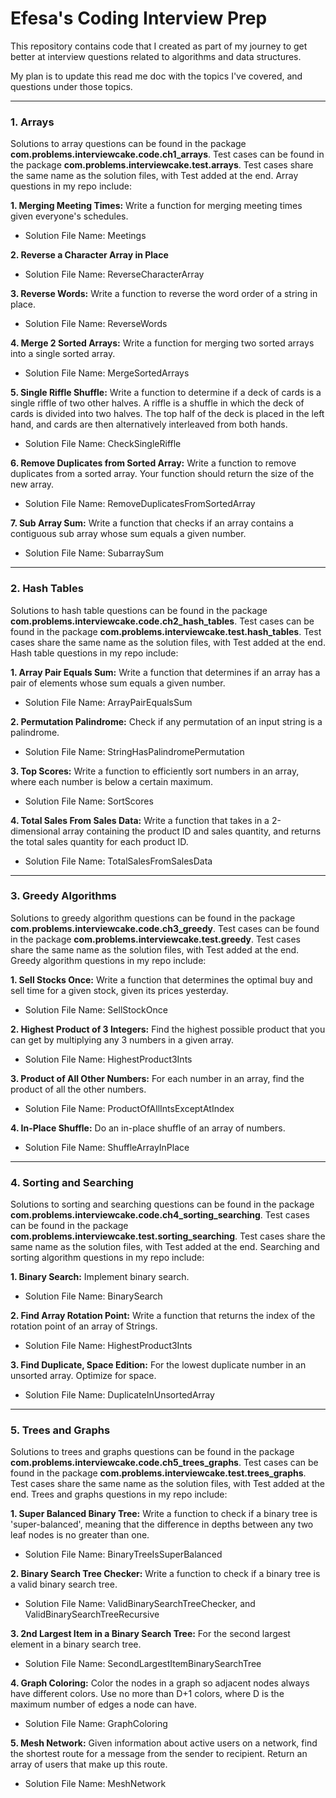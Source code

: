# Efesa's Coding Interview Prep
This repository contains code that I created as part of my journey to get better at interview questions related to algorithms and data structures.

My plan is to update this read me doc with the topics I've covered, and questions under those topics. 

----------------------------
### 1. Arrays
Solutions to array questions can be found in the package **com.problems.interviewcake.code.ch1_arrays**. Test cases can be found in the package **com.problems.interviewcake.test.arrays**. Test cases share the same name as the solution files, with Test added at the end. Array questions in my repo include:

**1\. Merging Meeting Times:** Write a function for merging meeting times given everyone's schedules.

- Solution File Name: Meetings

**2\. Reverse a Character Array in Place** 

- Solution File Name: ReverseCharacterArray

**3\. Reverse Words:** Write a function to reverse the word order of a string in place.

- Solution File Name: ReverseWords

**4\. Merge 2 Sorted Arrays:** Write a function for merging two sorted arrays into a single sorted array.

- Solution File Name: MergeSortedArrays

**5\. Single Riffle Shuffle:** Write a function to determine if a deck of cards is a single riffle of two other halves. A riffle is a shuffle in which the deck of cards is divided into two halves. The top half of the deck is placed in the left hand, and cards are then alternatively interleaved from both hands. 

- Solution File Name: CheckSingleRiffle

**6\. Remove Duplicates from Sorted Array:** Write a function to remove duplicates from a sorted array. Your function should return the size of the new array.

- Solution File Name: RemoveDuplicatesFromSortedArray

**7\. Sub Array Sum:** Write a function that checks if an array contains a contiguous sub array whose sum equals a given number.

- Solution File Name: SubarraySum

----------------------------
### 2. Hash Tables
Solutions to hash table questions can be found in the package **com.problems.interviewcake.code.ch2_hash_tables**. Test cases can be found in the package **com.problems.interviewcake.test.hash_tables**. Test cases share the same name as the solution files, with Test added at the end. Hash table questions in my repo include:

**1\. Array Pair Equals Sum:** Write a function that determines if an array has a pair of elements whose sum equals a given number.

- Solution File Name: ArrayPairEqualsSum

**2\. Permutation Palindrome:** Check if any permutation of an input string is a palindrome. 

- Solution File Name: StringHasPalindromePermutation

**3\. Top Scores:** Write a function to efficiently sort numbers in an array, where each number is below a certain maximum.

- Solution File Name: SortScores

**4\. Total Sales From Sales Data:** Write a function that takes in a 2-dimensional array containing the product ID and sales quantity, and returns the total sales quantity for each product ID.

- Solution File Name: TotalSalesFromSalesData

----------------------------
### 3. Greedy Algorithms
Solutions to greedy algorithm questions can be found in the package **com.problems.interviewcake.code.ch3_greedy**. Test cases can be found in the package **com.problems.interviewcake.test.greedy**. Test cases share the same name as the solution files, with Test added at the end. Greedy algorithm questions in my repo include:

**1\. Sell Stocks Once:** Write a function that determines the optimal buy and sell time for a given stock, given its prices yesterday.

- Solution File Name: SellStockOnce

**2\. Highest Product of 3 Integers:** Find the highest possible product that you can get by multiplying any 3 numbers in a given array.

- Solution File Name: HighestProduct3Ints

**3\. Product of All Other Numbers:** For each number in an array, find the product of all the other numbers.

- Solution File Name: ProductOfAllIntsExceptAtIndex

**4\. In-Place Shuffle:** Do an in-place shuffle of an array of numbers.

- Solution File Name: ShuffleArrayInPlace

----------------------------
### 4. Sorting and Searching
Solutions to sorting and searching questions can be found in the package **com.problems.interviewcake.code.ch4_sorting_searching**. Test cases can be found in the package **com.problems.interviewcake.test.sorting_searching**. Test cases share the same name as the solution files, with Test added at the end. Searching and sorting algorithm questions in my repo include:

**1\. Binary Search:** Implement binary search.

- Solution File Name: BinarySearch

**2\. Find Array Rotation Point:** Write a function that returns the index of the rotation point of an array of Strings.

- Solution File Name: HighestProduct3Ints

**3\. Find Duplicate, Space Edition:** For the lowest duplicate number in an unsorted array. Optimize for space.

- Solution File Name: DuplicateInUnsortedArray

----------------------------
### 5. Trees and Graphs
Solutions to trees and graphs questions can be found in the package **com.problems.interviewcake.code.ch5_trees_graphs**. Test cases can be found in the package **com.problems.interviewcake.test.trees_graphs**. Test cases share the same name as the solution files, with Test added at the end. Trees and graphs questions in my repo include:

**1\. Super Balanced Binary Tree:** Write a function to check if a binary tree is 'super-balanced', meaning that the difference in depths between any two leaf nodes is no greater than one.

- Solution File Name: BinaryTreeIsSuperBalanced

**2\. Binary Search Tree Checker:** Write a function to check if a binary tree is a valid binary search tree.

- Solution File Name: ValidBinarySearchTreeChecker, and ValidBinarySearchTreeRecursive

**3\. 2nd Largest Item in a Binary Search Tree:** For the second largest element in a binary search tree.

- Solution File Name: SecondLargestItemBinarySearchTree

**4\. Graph Coloring:** Color the nodes in a graph so adjacent nodes always have different colors. Use no more than D+1 colors, where D is the maximum number of edges a node can have.

- Solution File Name: GraphColoring

**5\. Mesh Network:** Given information about active users on a network, find the shortest route for a message from the sender to recipient. Return an array of users that make up this route.

- Solution File Name: MeshNetwork












 









